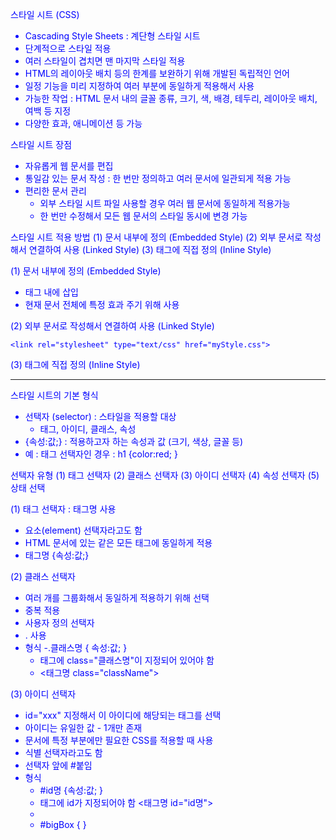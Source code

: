  스타일 시트 (CSS) 
 - Cascading Style Sheets : 계단형 스타일 시트
 - 단계적으로 스타일 적용
 - 여러 스타일이 겹치면 맨 마지막 스타일 적용
 - HTML의 레이아웃 배치 등의 한계를 보완하기 위해 개발된 독립적인 언어
 - 일정 기능을 미리 지정하여 여러 부분에 동일하게 적용해서 사용 
 - 가능한 작업 : HTML 문서 내의 글꼴 종류, 크기, 색, 배경, 테두리, 레이아웃 배치, 여백 등 지정
 - 다양한 효과, 애니메이션 등 가능

 스타일 시트 장점
 - 자유롭게 웹 문서를 편집
 - 통일감 있는 문서 작성 : 한 번만 정의하고 여러 문서에 일관되게 적용 가능
 - 편리한 문서 관리
 	- 외부 스타일 시트 파일 사용할 경우 여러 웹 문서에 동일하게 적용가능
 	- 한 번만 수정해서 모든 웹 문서의 스타일 동시에 변경 가능

 스타일 시트 적용 방법
 (1) 문서 내부에 정의 (Embedded Style)
 (2) 외부 문서로 작성해서 연결하여 사용 (Linked Style)
 (3) 태그에 직접 정의 (Inline Style)


(1) 문서 내부에 정의 (Embedded Style)
- <head> 태그 내에 삽입
- 현재 문서 전체에 특정 효과 주기 위해 사용
<head>
	<style type="text/css">
		선택자 { 속성:값; }
	</style>
</head>

(2) 외부 문서로 작성해서 연결하여 사용 (Linked Style)
<head>
	<link rel="stylesheet" type="text/css" href="외부 css 파일명">
</head>

 	<link rel="stylesheet" type="text/css" href="myStyle.css">

 (3) 태그에 직접 정의 (Inline Style)	
 <body style="color:blue;">
 	
-------------------------------------------------------------------
 스타일 시트의 기본 형식
 - 선택자 (selector) : 스타일을 적용할 대상
 	- 태그, 아이디,  클래스, 속성
 - {속성:값;} : 적용하고자 하는 속성과 값 (크기, 색상, 글꼴  등)
 - 예 : 태그 선택자인 경우 : h1 {color:red; }

 선택자 유형
 (1) 태그 선택자
 (2) 클래스 선택자
 (3) 아이디 선택자
 (4) 속성 선택자
 (5) 상태 선택

 (1) 태그 선택자	 : 태그명 사용 
 - 요소(element) 선택자라고도 함
 - HTML 문서에 있는 같은 모든 태그에 동일하게 적용
 - 태그명 {속성:값;}

  (2) 클래스 선택자
  - 여러 개를 그룹화해서 동일하게 적용하기 위해 선택
  - 중복 적용
  - 사용자 정의 선택자
  - . 사용
  - 형식 
    -.클래스명 { 속성:값; }
    - 태그에 class="클래스명"이 지정되어 있어야 함
    - <태그명 class="className">  


  (3) 아이디 선택자 
  - id="xxx" 지정해서 이 아이디에 해당되는 태그를 선택
  - 아이디는 유일한 값 - 1개만 존재
  - 문서에 특정 부분에만 필요한 CSS를 적용할 때 사용
  - 식별 선택자라고도 함
  - 선택자 앞에 #붙임
  - 형식 
    - #id명 {속성:값; }
    - 태그에 id가 지정되어야 함 <태그명 id="id명">
    - <div id="bigBox">
    - #bigBox {   }

 

 

 


 	
 	
 	
 	
 	
 	
 	
 	
 	
 	
 	
 	